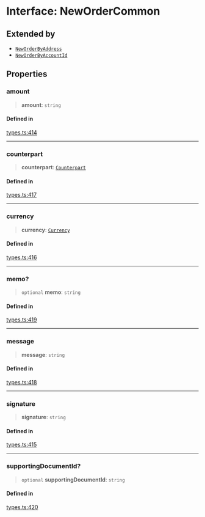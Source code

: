 # Interface: NewOrderCommon

## Extended by

- [`NewOrderByAddress`](/docs/packages/SDK/interfaces/NewOrderByAddress.md)
- [`NewOrderByAccountId`](/docs/packages/SDK/interfaces/NewOrderByAccountId.md)

## Properties

### amount

> **amount**: `string`

#### Defined in

[types.ts:414](https://github.com/monerium/js-monorepo/blob/main/packages/sdk/src/types.ts#L414)

***

### counterpart

> **counterpart**: [`Counterpart`](/docs/packages/SDK/interfaces/Counterpart.md)

#### Defined in

[types.ts:417](https://github.com/monerium/js-monorepo/blob/main/packages/sdk/src/types.ts#L417)

***

### currency

> **currency**: [`Currency`](/docs/packages/SDK/enumerations/Currency.md)

#### Defined in

[types.ts:416](https://github.com/monerium/js-monorepo/blob/main/packages/sdk/src/types.ts#L416)

***

### memo?

> `optional` **memo**: `string`

#### Defined in

[types.ts:419](https://github.com/monerium/js-monorepo/blob/main/packages/sdk/src/types.ts#L419)

***

### message

> **message**: `string`

#### Defined in

[types.ts:418](https://github.com/monerium/js-monorepo/blob/main/packages/sdk/src/types.ts#L418)

***

### signature

> **signature**: `string`

#### Defined in

[types.ts:415](https://github.com/monerium/js-monorepo/blob/main/packages/sdk/src/types.ts#L415)

***

### supportingDocumentId?

> `optional` **supportingDocumentId**: `string`

#### Defined in

[types.ts:420](https://github.com/monerium/js-monorepo/blob/main/packages/sdk/src/types.ts#L420)
